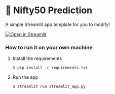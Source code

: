 # 🎈 Nifty50 Prediction

A simple Streamlit app template for you to modify!

[![Open in Streamlit](https://static.streamlit.io/badges/streamlit_badge_black_white.svg)](https://nifty50-prediction-1uo5mb7y3la.streamlit.app/)

### How to run it on your own machine

1. Install the requirements

   ```
   $ pip install -r requirements.txt
   ```

2. Run the app

   ```
   $ streamlit run streamlit_app.py
   ```

